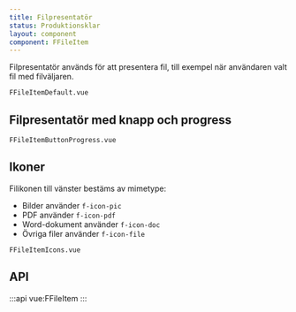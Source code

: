 ```yaml
---
title: Filpresentatör
status: Produktionsklar
layout: component
component: FFileItem
---
```


Filpresentatör används för att presentera fil, till exempel när användaren valt fil med filväljaren.

```import test-id=default
FFileItemDefault.vue
```

## Filpresentatör med knapp och progress

```import test-id=button-progress
FFileItemButtonProgress.vue
```

## Ikoner

Filikonen till vänster bestäms av mimetype:

- Bilder använder `f-icon-pic`
- PDF använder `f-icon-pdf`
- Word-dokument använder `f-icon-doc`
- Övriga filer använder `f-icon-file`

```import test-id=icons
FFileItemIcons.vue
```

## API

:::api
vue:FFileItem
:::
